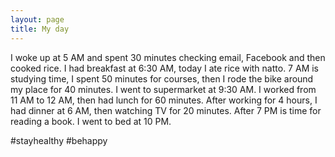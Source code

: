 ```yaml
---
layout: page
title: My day
---
```


I woke up at 5 AM and spent 30 minutes checking email, Facebook and then cooked rice.
I had breakfast at 6:30 AM, today I ate rice with natto.
7 AM is studying time, I spent 50 minutes for courses, then I rode the bike around my place for 40 minutes. I went to supermarket at 9:30 AM.
I worked from 11 AM to 12 AM, then had lunch for 60 minutes.
After working for 4 hours, I had dinner at 6 AM, then watching TV for 20 minutes.
After 7 PM is time for reading a book. I went to bed at 10 PM.

#stayhealthy #behappy